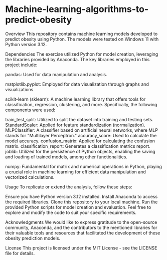 # Machine-learning-algorithms-to-predict-obesity

Overview
This repository contains machine learning models developed to predict obesity using Python. The models were tested on Windows 11 with Python version 3.12.

Dependencies
The exercise utilized Python for model creation, leveraging the libraries provided by Anaconda. The key libraries employed in this project include:

pandas: Used for data manipulation and analysis.

matplotlib.pyplot: Employed for data visualization through graphs and visualizations.

scikit-learn (sklearn): A machine learning library that offers tools for classification, regression, clustering, and more. Specifically, the following components were used:

train_test_split: Utilized to split the dataset into training and testing sets.
StandardScaler: Applied for feature standardization (normalization).
MLPClassifier: A classifier based on artificial neural networks, where MLP stands for "Multilayer Perceptron."
accuracy_score: Used to calculate the model accuracy.
confusion_matrix: Applied for calculating the confusion matrix.
classification_report: Generates a classification metrics report.
joblib: Utilized for the persistence of Python objects, enabling the saving and loading of trained models, among other functionalities.

numpy: Fundamental for matrix and numerical operations in Python, playing a crucial role in machine learning for efficient data manipulation and vectorized calculations.

Usage
To replicate or extend the analysis, follow these steps:

Ensure you have Python version 3.12 installed.
Install Anaconda to access the required libraries.
Clone this repository to your local machine.
Run the provided Python scripts for model creation and evaluation.
Feel free to explore and modify the code to suit your specific requirements.

Acknowledgments
We would like to express gratitude to the open-source community, Anaconda, and the contributors to the mentioned libraries for their valuable tools and resources that facilitated the development of these obesity prediction models.

License
This project is licensed under the MIT License - see the LICENSE file for details.
